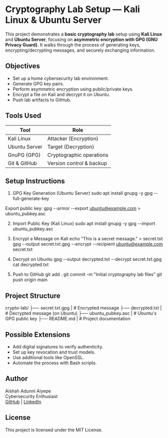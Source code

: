 # Cryptography Lab Setup — Kali Linux & Ubuntu Server
This project demonstrates a **basic cryptography lab** setup using **Kali Linux** and **Ubuntu Server**, focusing on **asymmetric encryption with GPG (GNU Privacy Guard)**. It walks through the process of generating keys, encrypting/decrypting messages, and securely exchanging information.

## Objectives
- Set up a home cybersecurity lab environment.
- Generate GPG key pairs.
- Perform asymmetric encryption using public/private keys.
- Encrypt a file on Kali and decrypt it on Ubuntu.
- Push lab artifacts to GitHub.

## Tools Used
| Tool           | Role                      |
|----------------|---------------------------|
| Kali Linux     | Attacker (Encryption)     |
| Ubuntu Server  | Target (Decryption)       |
| GnuPG (GPG)    | Cryptographic operations  |
| Git & GitHub   | Version control & backup  |

## Setup Instructions
1. GPG Key Generation (Ubuntu Server)
sudo apt install gnupg -y
gpg --full-generate-key

Export public key:
gpg --armor --export ubuntu@example.com > ubuntu_pubkey.asc

2. Import Public Key (Kali Linux)
sudo apt install gnupg -y
gpg --import ubuntu_pubkey.asc

3. Encrypt a Message on Kali
echo "This is a secret message." > secret.txt
gpg --output secret.txt.gpg --encrypt --recipient ubuntu@example.com secret.txt

4. Decrypt on Ubuntu
gpg --output decrypted.txt --decrypt secret.txt.gpg
cat decrypted.txt

5. Push to GitHub
git add .
git commit -m "Initial cryptography lab files"
git push origin main

## Project Structure
crypto-lab/
├── secret.txt.gpg       |   # Encrypted message
├── decrypted.txt        |  # Decrypted message (on Ubuntu)
├── ubuntu_pubkey.asc    |   # Ubuntu's GPG public key
├── README.md            |  # Project documentation

## Possible Extensions

- Add digital signatures to verify authenticity.
- Set up key revocation and trust models.
- Use additional tools like OpenSSL.
- Automate the process with Bash scripts.

## Author
Aishah Adunni Aiyepe  
Cybersecurity Enthusiast  
[GitHub](https://github.com/Aishah205) | [LinkedIn](https://linkedin.com/in/aiyepeayishat)

## License
This project is licensed under the MIT License.

